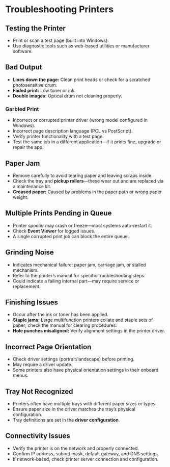 # Troubleshooting Printers

## Testing the Printer
- Print or scan a test page (built into Windows).  
- Use diagnostic tools such as web-based utilities or manufacturer software.  

## Bad Output
- **Lines down the page:** Clean print heads or check for a scratched photosensitive drum.  
- **Faded print:** Low toner or ink.  
- **Double images:** Optical drum not cleaning properly.  

### Garbled Print
- Incorrect or corrupted printer driver (wrong model configured in Windows).  
- Incorrect page description language (PCL vs PostScript).  
- Verify printer functionality with a test page.  
- Test the same job in a different application—if it prints fine, upgrade or repair the app.  

## Paper Jam
- Remove carefully to avoid tearing paper and leaving scraps inside.  
- Check the tray and **pickup rollers**—these wear out and are replaced via a maintenance kit.  
- **Creased paper:** Caused by problems in the paper path or wrong paper weight.  

## Multiple Prints Pending in Queue
- Printer spooler may crash or freeze—most systems auto-restart it.  
- Check **Event Viewer** for logged issues.  
- A single corrupted print job can block the entire queue.  

## Grinding Noise
- Indicates mechanical failure: paper jam, carriage jam, or stalled mechanism.  
- Refer to the printer’s manual for specific troubleshooting steps.  
- Could indicate a failing internal part—may require service or replacement.  

## Finishing Issues
- Occur after the ink or toner has been applied.  
- **Staple jams:** Large multifunction printers collate and staple sets of paper; check the manual for clearing procedures.  
- **Hole punches misaligned:** Verify alignment settings in the printer driver.  

## Incorrect Page Orientation
- Check driver settings (portrait/landscape) before printing.  
- May require a driver update.  
- Some printers also have physical orientation settings in their onboard menus.  

## Tray Not Recognized
- Printers often have multiple trays with different paper sizes or types.  
- Ensure paper size in the driver matches the tray’s physical configuration.  
- Tray definitions are set in the **driver configuration**.  

## Connectivity Issues
- Verify the printer is on the network and properly connected.  
- Confirm IP address, subnet mask, default gateway, and DNS settings.  
- If network-based, check printer server connection and configuration.  

